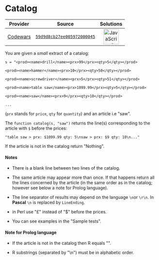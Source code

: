 [_metadata_:generated]: - "true"

# Catalog

<!-- INFO TABLE BEGIN -->

| Provider                                        | Source                                                                               | Solutions                                                                                                                                                    |
| :---------------------------------------------: | :----------------------------------------------------------------------------------: | :----------------------------------------------------------------------------------------------------------------------------------------------------------: |
| [Codewars](../../../docs/providers/Codewars.md) | [`59d9d8cb27ee005972000045`](https://www.codewars.com/kata/59d9d8cb27ee005972000045) | [<img src="https://res.cloudinary.com/rascaltwo/image/upload/v1631924076/javascript_ehszr7.svg" alt="JavaScript" title="JavaScript" width="50" />](solve.js) |

<!-- INFO TABLE END -->

You are given a *small* extract of a catalog:

```
s = "<prod><name>drill</name><prx>99</prx><qty>5</qty></prod>

<prod><name>hammer</name><prx>10</prx><qty>50</qty></prod>

<prod><name>screwdriver</name><prx>5</prx><qty>51</qty></prod>

<prod><name>table saw</name><prx>1099.99</prx><qty>5</qty></prod>

<prod><name>saw</name><prx>9</prx><qty>10</qty></prod>

...
```

(`prx` stands for `price`, `qty` for `quantity`) and an article i.e "saw".

The `function catalog(s, "saw")` returns the line(s) corresponding to the article
with `$` before the prices:

```
"table saw > prx: $1099.99 qty: 5\nsaw > prx: $9 qty: 10\n..."
```

If the article is not in the catalog return "Nothing".

#### Notes
- There is a blank line between two lines of the catalog.

- The same article may appear more than once. If that happens return all the lines concerned by the article (in the same order as in the catalog; however see below a note for Prolog language).

- The line separator of results may depend on the language `\n`or `\r\n`.
  In **Pascal** `\n` is replaced by `LineEnding`.

- in Perl use "£" instead of "$" before the prices.

-  You can see examples in the "Sample tests".

#### Note for Prolog language
- If the article is not in the catalog then R equals "".

- R substrings (separated by "\n") must be in alphabetic order.

